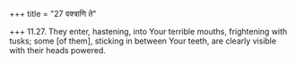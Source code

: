 +++
title = "27 वक्त्राणि ते"

+++
11.27. They enter, hastening, into Your terrible mouths, frightening
with tusks; some \[of them\], sticking in between Your teeth, are
clearly visible with their heads powered.

